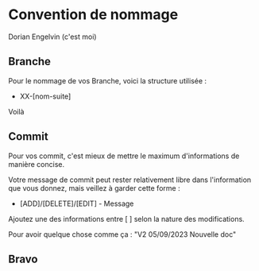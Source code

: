 # Convention de nommage
Dorian Engelvin (c'est moi)

## Branche

Pour le nommage de vos Branche, voici la structure utilisée : 

- XX-[nom-suite]

Voilà

## Commit

Pour vos commit, c'est mieux de mettre le maximum d'informations de manière concise.

Votre message de commit peut rester relativement libre dans l'information que vous donnez, mais veillez à garder cette forme : 

- [ADD]/[DELETE]/[EDIT] - Message

Ajoutez une des informations entre [ ] selon la nature des modifications.

Pour avoir quelque chose comme ça : "V2 05/09/2023 Nouvelle doc"
## Bravo